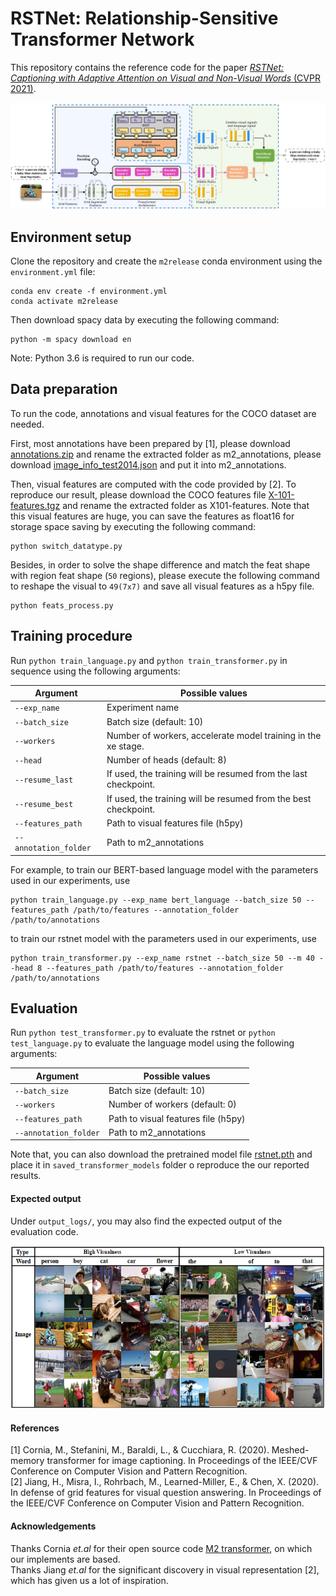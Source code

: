 # RSTNet: Relationship-Sensitive Transformer Network
This repository contains the reference code for the paper [_RSTNet: Captioning with Adaptive Attention on Visual and Non-Visual Words_ (CVPR 2021)](https://openaccess.thecvf.com/content/CVPR2021/papers/Zhang_RSTNet_Captioning_With_Adaptive_Attention_on_Visual_and_Non-Visual_Words_CVPR_2021_paper.pdf).

<p align="center">
  <img src="images/RSTNet.png" alt="Relationship-Sensitive Transformer" width="850"/>
</p>

## Environment setup
Clone the repository and create the `m2release` conda environment using the `environment.yml` file:
```
conda env create -f environment.yml
conda activate m2release
```

Then download spacy data by executing the following command:
```
python -m spacy download en
```

Note: Python 3.6 is required to run our code. 


## Data preparation
To run the code, annotations and visual features for the COCO dataset are needed.  

First, most annotations have been prepared by [1], please download [annotations.zip](https://drive.google.com/file/d/1i8mqKFKhqvBr8kEp3DbIh9-9UNAfKGmE/view?usp=sharing) and rename the extracted folder as m2_annotations, please download [image_info_test2014.json](http://images.cocodataset.org/annotations/image_info_test2014.zip) and put it into m2_annotations. 

Then, visual features are computed with the code provided by [2]. To reproduce our result, please download the COCO features file [X-101-features.tgz](https://dl.fbaipublicfiles.com/grid-feats-vqa/X-101/X-101-features.tgz) and rename the extracted folder as X101-features. Note that this visual features are huge, you can save the features as float16 for storage space saving by executing the following command:
```
python switch_datatype.py
```
Besides, in order to solve the shape difference and match the feat shape with region feat shape (`50` regions), please execute the following command to reshape the visual to `49(7x7)` and save all visual features as a h5py file.
```
python feats_process.py
```


## Training procedure
Run `python train_language.py` and `python train_transformer.py` in sequence using the following arguments:

| Argument | Possible values |
|------|------|
| `--exp_name` | Experiment name|
| `--batch_size` | Batch size (default: 10) |
| `--workers` | Number of workers, accelerate model training in the xe stage.|
| `--head` | Number of heads (default: 8) |
| `--resume_last` | If used, the training will be resumed from the last checkpoint. |
| `--resume_best` | If used, the training will be resumed from the best checkpoint. |
| `--features_path` | Path to visual features file (h5py)|
| `--annotation_folder` | Path to m2_annotations |

For example, to train our BERT-based language model with the parameters used in our experiments, use
```
python train_language.py --exp_name bert_language --batch_size 50 --features_path /path/to/features --annotation_folder /path/to/annotations
```
to train our rstnet model with the parameters used in our experiments, use
```
python train_transformer.py --exp_name rstnet --batch_size 50 --m 40 --head 8 --features_path /path/to/features --annotation_folder /path/to/annotations
```

## Evaluation
Run `python test_transformer.py` to evaluate the rstnet or `python test_language.py` to evaluate the language model using the following arguments:

| Argument | Possible values |
|------|------|
| `--batch_size` | Batch size (default: 10) |
| `--workers` | Number of workers (default: 0) |
| `--features_path` | Path to visual features file (h5py) |
| `--annotation_folder` | Path to m2_annotations |

Note that, you can also download the pretrained model file [rstnet.pth]() and place it in `saved_transformer_models` folder o reproduce the our reported results.  


#### Expected output
Under `output_logs/`, you may also find the expected output of the evaluation code.


<p align="center">
  <img src="images/visualness.png" alt="Sample Results" width="670"/>
</p>


#### References
[1] Cornia, M., Stefanini, M., Baraldi, L., & Cucchiara, R. (2020). Meshed-memory transformer for image captioning. In Proceedings of the IEEE/CVF Conference on Computer Vision and Pattern Recognition.  
[2] Jiang, H., Misra, I., Rohrbach, M., Learned-Miller, E., & Chen, X. (2020). In defense of grid features for visual question answering. In Proceedings of the IEEE/CVF Conference on Computer Vision and Pattern Recognition.   


#### Acknowledgements
Thanks Cornia _et.al_ for their open source code [M2 transformer](https://github.com/aimagelab/meshed-memory-transformer), on which our implements are based.  
Thanks Jiang _et.al_ for the significant discovery in visual representation [2], which has given us a lot of inspiration.
